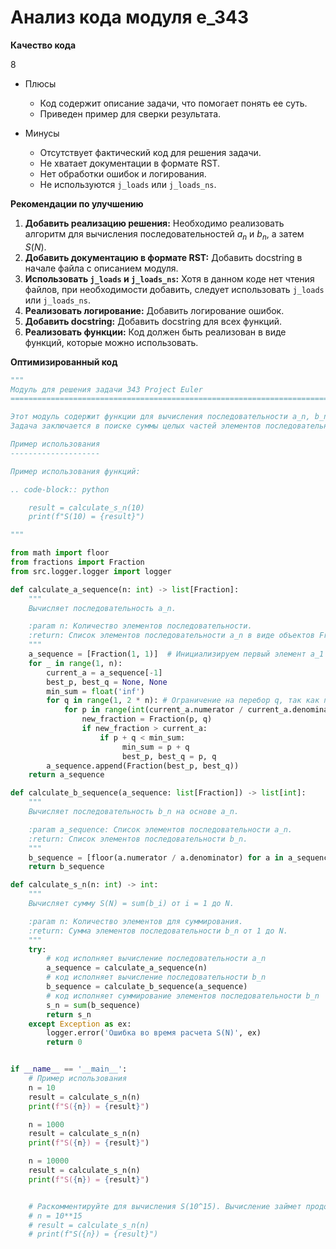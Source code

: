 # Анализ кода модуля e_343

**Качество кода**

8
-  Плюсы
    -   Код содержит описание задачи, что помогает понять ее суть.
    -   Приведен пример для сверки результата.

-  Минусы
    -  Отсутствует фактический код для решения задачи.
    -  Не хватает документации в формате RST.
    -  Нет обработки ошибок и логирования.
    -  Не используются `j_loads` или `j_loads_ns`.

**Рекомендации по улучшению**

1.  **Добавить реализацию решения:** Необходимо реализовать алгоритм для вычисления последовательностей $a_n$ и $b_n$, а затем $S(N)$.
2.  **Добавить документацию в формате RST:**  Добавить docstring в начале файла с описанием модуля.
3.  **Использовать `j_loads` и `j_loads_ns`:** Хотя в данном коде нет чтения файлов, при необходимости добавить, следует использовать `j_loads` или `j_loads_ns`.
4.  **Реализовать логирование:** Добавить логирование ошибок.
5.  **Добавить docstring:** Добавить docstring для всех функций.
6.  **Реализовать функции:** Код должен быть реализован в виде функций, которые можно использовать.

**Оптимизированный код**

```python
"""
Модуль для решения задачи 343 Project Euler
=========================================================================================

Этот модуль содержит функции для вычисления последовательности a_n, b_n и их суммы S(N).
Задача заключается в поиске суммы целых частей элементов последовательности a_n.

Пример использования
--------------------

Пример использования функций:

.. code-block:: python

    result = calculate_s_n(10)
    print(f"S(10) = {result}")

"""

from math import floor
from fractions import Fraction
from src.logger.logger import logger

def calculate_a_sequence(n: int) -> list[Fraction]:
    """
    Вычисляет последовательность a_n.

    :param n: Количество элементов последовательности.
    :return: Список элементов последовательности a_n в виде объектов Fraction.
    """
    a_sequence = [Fraction(1, 1)]  # Инициализируем первый элемент a_1 = 1
    for _ in range(1, n):
        current_a = a_sequence[-1]
        best_p, best_q = None, None
        min_sum = float('inf')
        for q in range(1, 2 * n): # Ограничение на перебор q, так как последовательность стремится к 1
            for p in range(int(current_a.numerator / current_a.denominator) * q + 1, 2 * n): # Начинаем с большего ближайшего целого
                new_fraction = Fraction(p, q)
                if new_fraction > current_a:
                    if p + q < min_sum:
                         min_sum = p + q
                         best_p, best_q = p, q
        a_sequence.append(Fraction(best_p, best_q))
    return a_sequence

def calculate_b_sequence(a_sequence: list[Fraction]) -> list[int]:
    """
    Вычисляет последовательность b_n на основе a_n.

    :param a_sequence: Список элементов последовательности a_n.
    :return: Список элементов последовательности b_n.
    """
    b_sequence = [floor(a.numerator / a.denominator) for a in a_sequence]
    return b_sequence

def calculate_s_n(n: int) -> int:
    """
    Вычисляет сумму S(N) = sum(b_i) от i = 1 до N.

    :param n: Количество элементов для суммирования.
    :return: Сумма элементов последовательности b_n от 1 до N.
    """
    try:
        # код исполняет вычисление последовательности a_n
        a_sequence = calculate_a_sequence(n)
        # код исполняет вычисление последовательности b_n
        b_sequence = calculate_b_sequence(a_sequence)
        # код исполняет суммирование элементов последовательности b_n
        s_n = sum(b_sequence)
        return s_n
    except Exception as ex:
        logger.error('Ошибка во время расчета S(N)', ex)
        return 0


if __name__ == '__main__':
    # Пример использования
    n = 10
    result = calculate_s_n(n)
    print(f"S({n}) = {result}")

    n = 1000
    result = calculate_s_n(n)
    print(f"S({n}) = {result}")

    n = 10000
    result = calculate_s_n(n)
    print(f"S({n}) = {result}")


    # Раскомментируйте для вычисления S(10^15). Вычисление займет продолжительное время.
    # n = 10**15
    # result = calculate_s_n(n)
    # print(f"S({n}) = {result}")

```